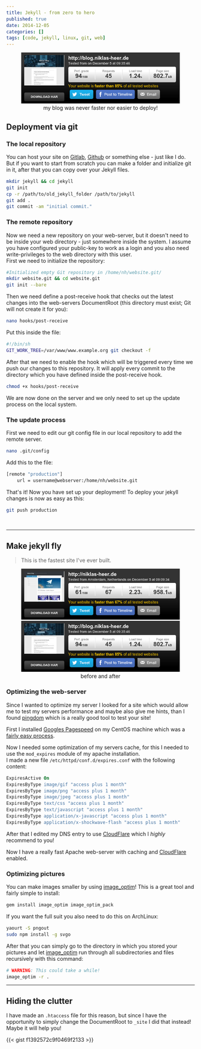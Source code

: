 ```yaml
---
title: Jekyll - from zero to hero
published: true
date: 2014-12-05
categories: []
tags: [code, jekyll, linux, git, web]
---
```


<center>
    <figure>
        <a href="/assets/images/2014-12-05/after.png"><img src="/assets/images/2014-12-05/after.png" alt=""></a>
        <figcaption>my blog was never faster nor easier to deploy!</figcaption>
    </figure>
</center>

## Deployment via git

### The local repository
You can host your site on [Gitlab][gitlab], [Github][github] or something else - just like I do.
But if you want to start from scratch you can make a folder and initialize git in it, after that you can copy over your Jekyll files.



``` bash
mkdir jekyll && cd jekyll
git init
cp -r /path/to/old_jekyll_folder /path/to/jekyll
git add .
git commit -am "initial commit."
```


### The remote repository
Now we need a new repository on your web-server, but it doesn't need to be inside your web directory - just somewhere inside the system. I assume you have configured your public-key to work as a login and you also need write-privileges to the web directory with this user.<br>
First we need to initialize the repository:

``` bash
#Initialized empty Git repository in /home/nh/website.git/
mkdir website.git && cd website.git
git init --bare
```

Then we need define a post-receive hook that checks out the latest changes into the web-servers DocumentRoot (this directory must exist; Git will not create it for you):

``` bash
nano hooks/post-receive
```

Put this inside the file:

``` bash
#!/bin/sh
GIT_WORK_TREE=/var/www/www.example.org git checkout -f
```

After that we need to enable the hook which will be triggered every time we push our changes to this repository. It will apply every commit to the directory which you have defined inside the post-receive hook.

``` bash
chmod +x hooks/post-receive
```

We are now done on the server and we only need to set up the update process on the local system.

### The update process
First we need to edit our git config file in our local repository to add the remote server.

``` bash
nano .git/config
```

Add this to the file:

``` bash
[remote "production"]
    url = username@webserver:/home/nh/website.git
```

That's it! Now you have set up your deployment! To deploy your jekyll changes is now as easy as this:

``` bash
git push production
```
<br />

---

## Make jekyll fly

<blockquote>
This is the fastest site I've ever built.
</blockquote>

<center>
    <figure class="half">
        <a href="/assets/images/2014-12-05/before.png"><img src="/assets/images/2014-12-05/before.png" alt=""></a>
        <a href="/assets/images/2014-12-05/after.png"><img src="/assets/images/2014-12-05/after.png" alt=""></a>
        <figcaption>before and after</figcaption>
    </figure>
</center>

### Optimizing the web-server
Since I wanted to optimize my server I looked for a site which would allow me to test my servers performance and maybe also give me hints, than I found [pingdom](http://tools.pingdom.com/fpt/#!/dG49JO/http://blog.niklas-heer.de) which is a really good tool to test your site!

First I installed [Googles Pagespeed][pagespeed] on my CentOS machine which was a [fairly easy process](http://www.tecmint.com/install-mod_pagespeed-website-optimizer-for-apache-in-rhel-centos-and-fedora/).

Now I needed some optimization of my servers cache, for this I needed to use the `mod_expires` module of my apache installation.<br>
I made a new file `/etc/httpd/conf.d/expires.conf` with the following content:

``` apache
ExpiresActive On
ExpiresByType image/gif "access plus 1 month"
ExpiresByType image/png "access plus 1 month"
ExpiresByType image/jpeg "access plus 1 month"
ExpiresByType text/css "access plus 1 month"
ExpiresByType text/javascript "access plus 1 month"
ExpiresByType application/x-javascript "access plus 1 month"
ExpiresByType application/x-shockwave-flash "access plus 1 month"
```

After that I edited my DNS entry to use [CloudFlare][cloudflare] which I *highly* recommend to you!

Now I have a really fast Apache web-server with caching and [CloudFlare][cloudflare] enabled.

### Optimizing pictures
You can make images smaller by using [image_optim][image_optim]! This is a great tool and fairly simple to install:

``` bash
gem install image_optim image_optim_pack
```

If you want the full suit you also need to do this on ArchLinux:

``` bash
yaourt -S pngout
sudo npm install -g svgo
```

After that you can simply go to the directory in which you stored your pictures and let [image_optim][image_optim] run through all subdirectories and files recursively with this command:

``` bash
# WARNING: This could take a while!
image_optim -r .
```

- - -

## Hiding the clutter

I have made an `.htaccess` file for this reason, but since I have the opportunity to simply change the DocumentRoot to `_site` I did that instead!<br>
Maybe it will help you!

{{< gist f1392572c9f0469f2133 >}}

[pagespeed]: https://developers.google.com/speed/pagespeed/module
[cloudflare]: https://www.cloudflare.com
[image_optim]: https://github.com/toy/image_optim
[github]: https://github.com/
[gitlab]: https://about.gitlab.com/